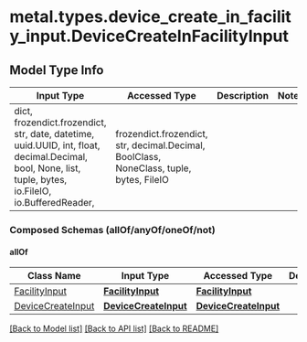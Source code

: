 # metal.types.device_create_in_facility_input.DeviceCreateInFacilityInput

## Model Type Info
Input Type | Accessed Type | Description | Notes
------------ | ------------- | ------------- | -------------
dict, frozendict.frozendict, str, date, datetime, uuid.UUID, int, float, decimal.Decimal, bool, None, list, tuple, bytes, io.FileIO, io.BufferedReader,  | frozendict.frozendict, str, decimal.Decimal, BoolClass, NoneClass, tuple, bytes, FileIO |  | 

### Composed Schemas (allOf/anyOf/oneOf/not)
#### allOf
Class Name | Input Type | Accessed Type | Description | Notes
------------- | ------------- | ------------- | ------------- | -------------
[FacilityInput](FacilityInput.md) | [**FacilityInput**](FacilityInput.md) | [**FacilityInput**](FacilityInput.md) |  | 
[DeviceCreateInput](DeviceCreateInput.md) | [**DeviceCreateInput**](DeviceCreateInput.md) | [**DeviceCreateInput**](DeviceCreateInput.md) |  | 

[[Back to Model list]](../../README.md#documentation-for-models) [[Back to API list]](../../README.md#documentation-for-api-endpoints) [[Back to README]](../../README.md)

